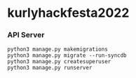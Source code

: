 # kurlyhackfesta2022

### API Server

```
python3 manage.py makemigrations
python3 manage.py migrate --run-syncdb
python3 manage.py createsuperuser
python3 manage.py runserver
```
